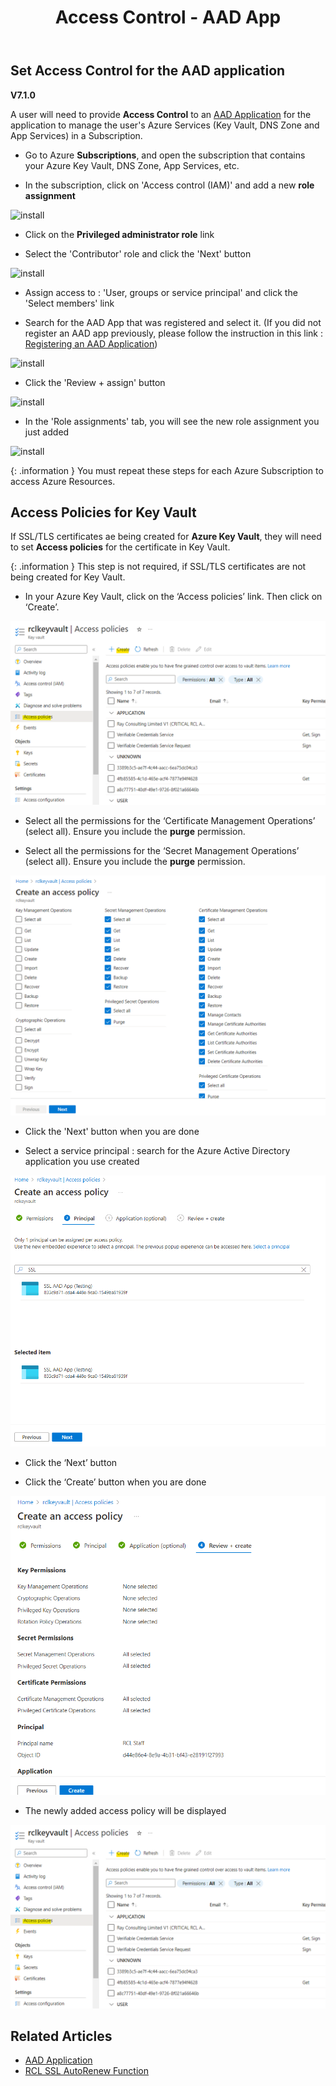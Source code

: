 ﻿---
title: Access Control - AAD App
description: Learn how to set Access Control for an Azure Active Directory application for use in RCL applications
parent: Authorization
nav_order: 5
---

## Set Access Control for the AAD application
**V7.1.0**

A user will need to provide **Access Control** to an [AAD Application](./aad-application) for the application to manage the user's Azure Services (Key Vault, DNS Zone and App Services) in a Subscription.

- Go to Azure **Subscriptions**, and open the subscription that contains your Azure Key Vault, DNS Zone, App Services, etc.

- In the subscription, click on 'Access control (IAM)' and add a new **role assignment**

![install](../images/authorization_access_control/add_role.PNG)

- Click on the **Privileged administrator role** link

- Select the 'Contributor' role and click the 'Next' button

![install](../images/authorization_access_control/add_role2.PNG)

- Assign access to : 'User, groups or service principal' and click the 'Select members' link

- Search for the AAD App that was registered and select it. (If you did not register an AAD app previously, please follow the instruction in this link : [Registering an AAD Application](../authorization/aad-application))


![install](../images/authorization_access_control/add_role3.PNG)

- Click the 'Review + assign' button 

![install](../images/authorization_access_control/add_role4.png)

- In the 'Role assignments' tab, you will see the new role assignment you just added

![install](../images/authorization_access_control/add_role5.png)

{: .information }
You must repeat these steps for each Azure Subscription to access Azure Resources.

## Access Policies for Key Vault

If SSL/TLS certificates ae being created for **Azure Key Vault**, they will need to set **Access policies** for the certificate in Key Vault. 

{: .information }
This step is not required, if SSL/TLS certificates are not being created for Key Vault.

- In your Azure Key Vault, click on the ‘Access policies’ link. Then click on ‘Create’.

![image](../images/portal/certificate-keyvault-access-policy-add.png)

- Select all the permissions for the ‘Certificate Management Operations’ (select all). Ensure you include the **purge** permission.

- Select all the permissions for the ‘Secret Management Operations’ (select all). Ensure you include the **purge** permission.

![image](../images/portal/certificate-keyvault-access-policy-add2.png)

- Click the 'Next' button when you are done

- Select a service principal : search for the Azure Active Directory application you use created

![install](../images/authorization_access_control/key_vault3.PNG)

- Click the ‘Next’ button

- Click the ‘Create’ button when you are done

![image](../images/portal/certificate-keyvault-access-policy-sp2.png)

- The newly added access policy will be displayed

![image](../images/portal/certificate-keyvault-access-policy-add.png)

## Related Articles

- [AAD Application](../authorization/aad-application.md)
- [RCL SSL AutoRenew Function](../autorenew/autorenew.md)